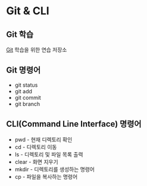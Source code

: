 # Git & CLI
## Git 학습
[Git](https://git-scm.com/ "git download") 학습을 위한 연습 저장소

## Git 명령어
* git status
* git add
* git commit
* git branch

## CLI(Command Line Interface) 명령어
* pwd - 현재 디렉토리 확인
* cd - 디렉토리 이동
* ls - 디렉토리 및 파일 목록 출력
* clear - 화면 지우기
* mkdir - 디렉토리를 생성하는 명령어
* cp - 파일을 복사하는 명령어

